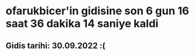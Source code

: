 # ofarukbicer'in gidisine son 6 gun 16 saat 36 dakika 14 saniye kaldi

## Gidis tarihi: 30.09.2022 :(